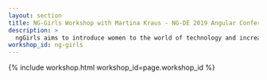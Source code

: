 ```yaml
---
layout: section
title: NG-Girls Workshop with Martina Kraus - NG-DE 2019 Angular Conference in Berlin
description: >
  ngGirls aims to introduce women to the world of technology and increase the diversity. Angular is a great technology to start with. We believe this is a win-win situation! 
workshop_id: ng-girls
---
```


{% include workshop.html workshop_id=page.workshop_id %}
